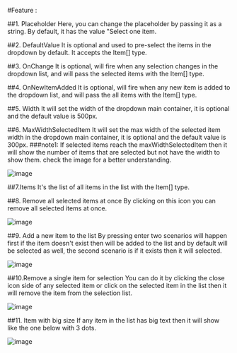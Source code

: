#Feature : 

##1. Placeholder
Here, you can change the placeholder by passing it as a string. By default, it has the value "Select one item.

##2. DefaultValue
It is optional and used to pre-select the items in the dropdown by default. It accepts the Item[] type.

##3. OnChange
It is optional, will fire when any selection changes in the dropdown list, and will pass the selected items with the Item[] type. 

##4. OnNewItemAdded
It is optional, will fire when any new item is added to the dropdown list, and will pass the all items with the Item[] type. 

##5. Width
It will set the width of the dropdown main container, it is optional and the default value is 500px.

##6. MaxWidthSelectedItem
It will set the max width of the selected item width in the dropdown main container, it is optional and the default value is 300px.
  ###note1: If selected items reach the maxWidthSelectedItem then it will show the number of items that are selected but not have the width to show them. check the image for a better understanding.
  
![image](https://github.com/user-attachments/assets/d85c1466-3220-4f0b-91d2-a13b3926f565)

##7.Items
It's the list of all items in the list with the Item[] type.

##8. Remove all selected items at once
By clicking on this icon you can remove all selected items at once.

![image](https://github.com/user-attachments/assets/c8f047e6-aa00-43a8-9691-e197913ba07b)

##9. Add a new item to the list
By pressing enter two scenarios will happen first if the item doesn't exist then will be added to the list and by default will be selected as well, the second scenario is if it exists then it will selected.

![image](https://github.com/user-attachments/assets/1c8d3f44-cee3-4724-bfa8-22047e622c2a)

##10.Remove a single item for selection
You can do it by clicking the close icon side of any selected item or click on the selected item in the list then it will remove the item from the selection list.

![image](https://github.com/user-attachments/assets/425c8300-5ade-49a6-8f3f-b966afab5ea0)

##11. Item with big size
If any item in the list has big text then it will show like the one below with 3 dots.

![image](https://github.com/user-attachments/assets/08dddc14-004e-4242-a2d7-79a5b1928361)
